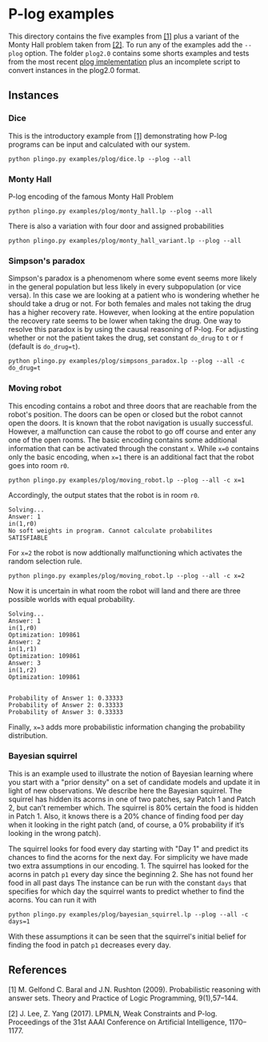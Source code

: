 # P-log examples
This directory contains the five examples from [[1]](#1) plus a variant of the Monty Hall problem taken from [[2]](#2). To run any of the examples add the `--plog` option.
The folder `plog2.0` contains some shorts examples and tests from the most recent [plog implementation](https://github.com/iensen/plog2.0) plus an incomplete script to convert instances in the plog2.0 format.

## Instances
### Dice
This is the introductory example from [[1]](#1) demonstrating how P-log programs can be input and calculated with our system. 
```
python plingo.py examples/plog/dice.lp --plog --all
```

### Monty Hall
P-log encoding of the famous Monty Hall Problem
```
python plingo.py examples/plog/monty_hall.lp --plog --all
```
There is also a variation with four door and assigned probabilities
```
python plingo.py examples/plog/monty_hall_variant.lp --plog --all
```

### Simpson's paradox
Simpson's paradox is a phenomenom where some event seems more likely in the general population but less likely in every subpopulation (or vice versa). In this case we are looking at a patient who is wondering whether he should take a drug or not. For both females and males not taking the drug has a higher recovery rate. However, when looking at the entire population the recovery rate seems to be lower when taking the drug. One way to resolve this paradox is by using the causal reasoning of P-log. For adjusting whether or not the patient takes the drug, set constant `do_drug` to `t` or `f` (default is `do_drug=t`). 
```
python plingo.py examples/plog/simpsons_paradox.lp --plog --all -c do_drug=t
```

### Moving robot
This encoding contains a robot and three doors that are reachable from the robot's position. The doors can be open or closed but the robot cannot open the doors. It is known that the robot navigation is usually successful. However, a malfunction can cause the robot to go off course and enter any one of the open rooms. The basic encoding contains some additional information that can be activated through the constant `x`. While `x=0` contains only the basic encoding, when `x=1`  there is an additional fact that the robot goes into room `r0`.
```
python plingo.py examples/plog/moving_robot.lp --plog --all -c x=1
```
Accordingly, the output states that the robot is in room `r0`.
```
Solving...
Answer: 1
in(1,r0)
No soft weights in program. Cannot calculate probabilites
SATISFIABLE
```
For `x=2` the robot is now addtionally malfunctioning which activates the random selection rule. 
```
python plingo.py examples/plog/moving_robot.lp --plog --all -c x=2
```
Now it is uncertain in what room the robot will land and there are three possible worlds with equal probability. 
```
Solving...
Answer: 1
in(1,r0)
Optimization: 109861
Answer: 2
in(1,r1)
Optimization: 109861
Answer: 3
in(1,r2)
Optimization: 109861


Probability of Answer 1: 0.33333
Probability of Answer 2: 0.33333
Probability of Answer 3: 0.33333
```
Finally, `x=3` adds more probabilistic information changing the probability distribution.


### Bayesian squirrel
This is an example used to illustrate the notion of Bayesian learning where you start with a "prior density" on a set of candidate models and update it in light of new observations. We describe here the Bayesian squirrel. The squirrel has hidden its acorns in one of two patches, say Patch 1 and Patch 2, but can’t remember which. The squirrel is 80% certain the food is hidden in Patch 1. Also, it knows there is a 20% chance of finding food per day when it looking in the right patch (and, of course, a 0% probability if it’s looking in the wrong patch).

The squirrel looks for food every day starting with "Day 1" and predict its chances to find the acorns for the next day. For simplicity we have made two extra assumptions in our encoding. 
    1. The squirrel has looked for the acorns in patch `p1` every day since the beginning
    2. She has not found her food in all past days
The instance can be run with the constant `days` that specifies for which day the squirrel wants to predict whether to find the acorns. You can run it with
```
python plingo.py examples/plog/bayesian_squirrel.lp --plog --all -c days=1
```
With these assumptions it can be seen that the squirrel's initial belief for finding the food in patch `p1` decreases every day.
## References
<a id="1">[1]</a>
M. Gelfond C. Baral and J.N. Rushton (2009).
Probabilistic reasoning with answer sets.
Theory and Practice of Logic Programming, 9(1),57–144.

<a id="2">[2]</a>
J. Lee, Z. Yang (2017).
LPMLN, Weak Constraints and P-log.
Proceedings of the 31st AAAI Conference on Artificial Intelligence, 1170–1177.
